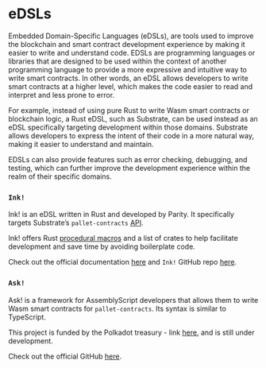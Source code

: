 # eDSLs

Embedded Domain-Specific Languages (eDSLs), are tools used to improve the blockchain and smart contract development experience by making it easier to write and understand code. EDSLs are programming languages or libraries that are designed to be used within the context of another programming language to provide a more expressive and intuitive way to write smart contracts. In other words, an eDSL allows developers to write smart contracts at a higher level, which makes the code easier to read and interpret and less prone to error.

For example, instead of using pure Rust to write Wasm smart contracts or blockchain logic, a Rust eDSL, such as Substrate, can be used instead as an eDSL specifically targeting development within those domains. Substrate allows developers to express the intent of their code in a more natural way, making it easier to understand and maintain.

EDSLs can also provide features such as error checking, debugging, and testing, which can further improve the development experience within the realm of their specific domains.

### `Ink!`[​](https://docs.mandalachain.io/docs/build/wasm/dsls#ink) <a href="#ink" id="ink"></a>

Ink! is an eDSL written in Rust and developed by Parity. It specifically targets Substrate’s `pallet-contracts` [API](https://docs.rs/pallet-contracts/latest/pallet_contracts/api_doc/trait.Current.html).

Ink! offers Rust [procedural macros](https://doc.rust-lang.org/reference/procedural-macros.html#procedural-macro-hygiene) and a list of crates to help facilitate development and save time by avoiding boilerplate code.

Check out the official documentation [here](https://ink.substrate.io/why-rust-for-smart-contracts) and `Ink!` GitHub repo [here](https://github.com/paritytech/ink).

### `Ask!`[​](https://docs.mandalachain.io/docs/build/wasm/dsls#ask) <a href="#ask" id="ask"></a>

Ask! is a framework for AssemblyScript developers that allows them to write Wasm smart contracts for `pallet-contracts`. Its syntax is similar to TypeScript.

This project is funded by the Polkadot treasury - link [here](https://polkadot.polkassembly.io/post/949), and is still under development.

Check out the official GitHub [here](https://github.com/ask-lang/ask).

